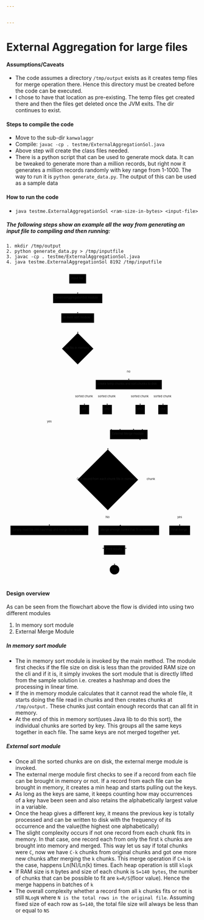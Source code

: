 ```yaml
---


---
```


<h1 id="external-aggregation-for-large-files">External Aggregation for large files</h1>
<h4 id="assumptionscaveats">Assumptions/Caveats</h4>
<ul>
<li>The code assumes a directory <code>/tmp/output</code> exists as it creates temp files for merge operation there. Hence this directory must be created before the code can be executed.</li>
<li>I chose to have that location as pre-existing. The temp files get created there and then the files get deleted once the JVM exits. The dir continues to exist.</li>
</ul>
<h4 id="steps-to-compile-the-code">Steps to compile the code</h4>
<ul>
<li>Move to the sub-dir <code>kanwalaggr</code></li>
<li>Compile: <code>javac -cp . testme/ExternalAggregationSol.java</code></li>
<li>Above step will create the class files needed.</li>
<li>There is a python script that can be used to generate mock data. It can be tweaked to generate more than a million records, but right now it generates a million records randomly with key range from 1-1000. The way to run it is <code>python generate_data.py</code>. The output of this can be used as a sample data</li>
</ul>
<h4 id="how-to-run-the-code">How to run the code</h4>
<ul>
<li><code>java testme.ExternalAggregationSol &lt;ram-size-in-bytes&gt; &lt;input-file&gt;</code></li>
</ul>
<h5 id="the-following-steps-show-an-example-all-the-way-from-generating-an-input-file-to-compiling-and-then-running">The following steps show an example all the way from generating an input file to compiling and then running:</h5>
<pre><code>1. mkdir /tmp/output
2. python generate_data.py &gt; /tmp/inputfile
3. javac -cp . testme/ExternalAggregationSol.java
4. java testme.ExternalAggregationSol 8192 /tmp/inputfile
</code></pre>
<div class="mermaid"><svg xmlns="http://www.w3.org/2000/svg" id="mermaid-svg-7n1FwzpYe7o5q1PC" height="100%" viewBox="0 0 939.421875 1529.3843688964844" style="max-width:939.421875px;"><g><g class="output"><g class="clusters"></g><g class="edgePaths"><g class="edgePath" style="opacity: 1;"><path class="path" d="M349.15234375,66L349.15234375,91L349.15234375,116" marker-end="url(#arrowhead68045)" style="fill:none"></path><defs><marker id="arrowhead68045" viewBox="0 0 10 10" refX="9" refY="5" markerUnits="strokeWidth" markerWidth="8" markerHeight="6" orient="auto"><path d="M 0 0 L 10 5 L 0 10 z" class="arrowheadPath" style="stroke-width: 1; stroke-dasharray: 1, 0;"></path></marker></defs></g><g class="edgePath" style="opacity: 1;"><path class="path" d="M349.15234375,162L349.15234375,187L349.15234375,212" marker-end="url(#arrowhead68046)" style="fill:none"></path><defs><marker id="arrowhead68046" viewBox="0 0 10 10" refX="9" refY="5" markerUnits="strokeWidth" markerWidth="8" markerHeight="6" orient="auto"><path d="M 0 0 L 10 5 L 0 10 z" class="arrowheadPath" style="stroke-width: 1; stroke-dasharray: 1, 0;"></path></marker></defs></g><g class="edgePath" style="opacity: 1;"><path class="path" d="M349.15234375,258L349.15234375,283L349.65234375,308.5" marker-end="url(#arrowhead68047)" style="fill:none"></path><defs><marker id="arrowhead68047" viewBox="0 0 10 10" refX="9" refY="5" markerUnits="strokeWidth" markerWidth="8" markerHeight="6" orient="auto"><path d="M 0 0 L 10 5 L 0 10 z" class="arrowheadPath" style="stroke-width: 1; stroke-dasharray: 1, 0;"></path></marker></defs></g><g class="edgePath" style="opacity: 1;"><path class="path" d="M307.6045740428535,420.2022302928535L210.4609375,499.75L210.4609375,560.75L210.4609375,621.75L210.4609375,682.75L210.4609375,743.75L210.4609375,804.75L210.4609375,852.75L210.4609375,1026.1687469482422L210.4609375,1212.5874938964844L210.4609375,1250.5874938964844" marker-end="url(#arrowhead68048)" style="fill:none"></path><defs><marker id="arrowhead68048" viewBox="0 0 10 10" refX="9" refY="5" markerUnits="strokeWidth" markerWidth="8" markerHeight="6" orient="auto"><path d="M 0 0 L 10 5 L 0 10 z" class="arrowheadPath" style="stroke-width: 1; stroke-dasharray: 1, 0;"></path></marker></defs></g><g class="edgePath" style="opacity: 1;"><path class="path" d="M210.4609375,1296.5874938964844L210.4609375,1321.5874938964844L477.56640625,1361.765628574723" marker-end="url(#arrowhead68049)" style="fill:none"></path><defs><marker id="arrowhead68049" viewBox="0 0 10 10" refX="9" refY="5" markerUnits="strokeWidth" markerWidth="8" markerHeight="6" orient="auto"><path d="M 0 0 L 10 5 L 0 10 z" class="arrowheadPath" style="stroke-width: 1; stroke-dasharray: 1, 0;"></path></marker></defs></g><g class="edgePath" style="opacity: 1;"><path class="path" d="M529.56640625,1392.5874938964844L529.56640625,1417.5874938964844L529.56640625,1442.5874938964844" marker-end="url(#arrowhead68050)" style="fill:none"></path><defs><marker id="arrowhead68050" viewBox="0 0 10 10" refX="9" refY="5" markerUnits="strokeWidth" markerWidth="8" markerHeight="6" orient="auto"><path d="M 0 0 L 10 5 L 0 10 z" class="arrowheadPath" style="stroke-width: 1; stroke-dasharray: 1, 0;"></path></marker></defs></g><g class="edgePath" style="opacity: 1;"><path class="path" d="M402.3423570687843,409.5599866812157L599.421875,499.75L599.421875,537.75" marker-end="url(#arrowhead68051)" style="fill:none"></path><defs><marker id="arrowhead68051" viewBox="0 0 10 10" refX="9" refY="5" markerUnits="strokeWidth" markerWidth="8" markerHeight="6" orient="auto"><path d="M 0 0 L 10 5 L 0 10 z" class="arrowheadPath" style="stroke-width: 1; stroke-dasharray: 1, 0;"></path></marker></defs></g><g class="edgePath" style="opacity: 1;"><path class="path" d="M517.4608094262295,583.75L382.046875,621.75L382.046875,659.75" marker-end="url(#arrowhead68052)" style="fill:none"></path><defs><marker id="arrowhead68052" viewBox="0 0 10 10" refX="9" refY="5" markerUnits="strokeWidth" markerWidth="8" markerHeight="6" orient="auto"><path d="M 0 0 L 10 5 L 0 10 z" class="arrowheadPath" style="stroke-width: 1; stroke-dasharray: 1, 0;"></path></marker></defs></g><g class="edgePath" style="opacity: 1;"><path class="path" d="M559.53125,583.75L493.625,621.75L493.625,659.75" marker-end="url(#arrowhead68053)" style="fill:none"></path><defs><marker id="arrowhead68053" viewBox="0 0 10 10" refX="9" refY="5" markerUnits="strokeWidth" markerWidth="8" markerHeight="6" orient="auto"><path d="M 0 0 L 10 5 L 0 10 z" class="arrowheadPath" style="stroke-width: 1; stroke-dasharray: 1, 0;"></path></marker></defs></g><g class="edgePath" style="opacity: 1;"><path class="path" d="M620.4570952868852,583.75L655.2109375,621.75L655.2109375,659.75" marker-end="url(#arrowhead68054)" style="fill:none"></path><defs><marker id="arrowhead68054" viewBox="0 0 10 10" refX="9" refY="5" markerUnits="strokeWidth" markerWidth="8" markerHeight="6" orient="auto"><path d="M 0 0 L 10 5 L 0 10 z" class="arrowheadPath" style="stroke-width: 1; stroke-dasharray: 1, 0;"></path></marker></defs></g><g class="edgePath" style="opacity: 1;"><path class="path" d="M662.5275358606557,583.75L766.7890625,621.75L766.7890625,659.75" marker-end="url(#arrowhead68055)" style="fill:none"></path><defs><marker id="arrowhead68055" viewBox="0 0 10 10" refX="9" refY="5" markerUnits="strokeWidth" markerWidth="8" markerHeight="6" orient="auto"><path d="M 0 0 L 10 5 L 0 10 z" class="arrowheadPath" style="stroke-width: 1; stroke-dasharray: 1, 0;"></path></marker></defs></g><g class="edgePath" style="opacity: 1;"><path class="path" d="M382.046875,705.75L382.046875,743.75L517.4608094262295,781.75" marker-end="url(#arrowhead68056)" style="fill:none"></path><defs><marker id="arrowhead68056" viewBox="0 0 10 10" refX="9" refY="5" markerUnits="strokeWidth" markerWidth="8" markerHeight="6" orient="auto"><path d="M 0 0 L 10 5 L 0 10 z" class="arrowheadPath" style="stroke-width: 1; stroke-dasharray: 1, 0;"></path></marker></defs></g><g class="edgePath" style="opacity: 1;"><path class="path" d="M493.625,705.75L493.625,743.75L559.53125,781.75" marker-end="url(#arrowhead68057)" style="fill:none"></path><defs><marker id="arrowhead68057" viewBox="0 0 10 10" refX="9" refY="5" markerUnits="strokeWidth" markerWidth="8" markerHeight="6" orient="auto"><path d="M 0 0 L 10 5 L 0 10 z" class="arrowheadPath" style="stroke-width: 1; stroke-dasharray: 1, 0;"></path></marker></defs></g><g class="edgePath" style="opacity: 1;"><path class="path" d="M655.2109375,705.75L655.2109375,743.75L620.4570952868852,781.75" marker-end="url(#arrowhead68058)" style="fill:none"></path><defs><marker id="arrowhead68058" viewBox="0 0 10 10" refX="9" refY="5" markerUnits="strokeWidth" markerWidth="8" markerHeight="6" orient="auto"><path d="M 0 0 L 10 5 L 0 10 z" class="arrowheadPath" style="stroke-width: 1; stroke-dasharray: 1, 0;"></path></marker></defs></g><g class="edgePath" style="opacity: 1;"><path class="path" d="M766.7890625,705.75L766.7890625,743.75L662.5275358606557,781.75" marker-end="url(#arrowhead68059)" style="fill:none"></path><defs><marker id="arrowhead68059" viewBox="0 0 10 10" refX="9" refY="5" markerUnits="strokeWidth" markerWidth="8" markerHeight="6" orient="auto"><path d="M 0 0 L 10 5 L 0 10 z" class="arrowheadPath" style="stroke-width: 1; stroke-dasharray: 1, 0;"></path></marker></defs></g><g class="edgePath" style="opacity: 1;"><path class="path" d="M550.1773918469747,827.75L496.6507797241211,852.75L497.15077972412104,878.2500030517581" marker-end="url(#arrowhead68060)" style="fill:none"></path><defs><marker id="arrowhead68060" viewBox="0 0 10 10" refX="9" refY="5" markerUnits="strokeWidth" markerWidth="8" markerHeight="6" orient="auto"><path d="M 0 0 L 10 5 L 0 10 z" class="arrowheadPath" style="stroke-width: 1; stroke-dasharray: 1, 0;"></path></marker></defs></g><g class="edgePath" style="opacity: 1;"><path class="path" d="M497.15077972412104,1175.087496948242L496.6507797241211,1212.5874938964844L560.6721177648326,1250.5874938964844" marker-end="url(#arrowhead68061)" style="fill:none"></path><defs><marker id="arrowhead68061" viewBox="0 0 10 10" refX="9" refY="5" markerUnits="strokeWidth" markerWidth="8" markerHeight="6" orient="auto"><path d="M 0 0 L 10 5 L 0 10 z" class="arrowheadPath" style="stroke-width: 1; stroke-dasharray: 1, 0;"></path></marker></defs></g><g class="edgePath" style="opacity: 1;"><path class="path" d="M640.4348104508197,1250.5874938964844L708.1953125,1212.5874938964844L708.1953125,1026.1687469482422L708.1953125,852.75L651.54248046875,827.75" marker-end="url(#arrowhead68062)" style="fill:none"></path><defs><marker id="arrowhead68062" viewBox="0 0 10 10" refX="9" refY="5" markerUnits="strokeWidth" markerWidth="8" markerHeight="6" orient="auto"><path d="M 0 0 L 10 5 L 0 10 z" class="arrowheadPath" style="stroke-width: 1; stroke-dasharray: 1, 0;"></path></marker></defs></g><g class="edgePath" style="opacity: 1;"><path class="path" d="M594.1839652091136,1078.0543175667656L848.671875,1212.5874938964844L848.671875,1250.5874938964844" marker-end="url(#arrowhead68063)" style="fill:none"></path><defs><marker id="arrowhead68063" viewBox="0 0 10 10" refX="9" refY="5" markerUnits="strokeWidth" markerWidth="8" markerHeight="6" orient="auto"><path d="M 0 0 L 10 5 L 0 10 z" class="arrowheadPath" style="stroke-width: 1; stroke-dasharray: 1, 0;"></path></marker></defs></g><g class="edgePath" style="opacity: 1;"><path class="path" d="M848.671875,1296.5874938964844L848.671875,1321.5874938964844L581.56640625,1361.765628574723" marker-end="url(#arrowhead68064)" style="fill:none"></path><defs><marker id="arrowhead68064" viewBox="0 0 10 10" refX="9" refY="5" markerUnits="strokeWidth" markerWidth="8" markerHeight="6" orient="auto"><path d="M 0 0 L 10 5 L 0 10 z" class="arrowheadPath" style="stroke-width: 1; stroke-dasharray: 1, 0;"></path></marker></defs></g></g><g class="edgeLabels"><g class="edgeLabel" style="opacity: 1;" transform=""><g transform="translate(0,0)" class="label"><foreignObject width="0" height="0"><div xmlns="http://www.w3.org/1999/xhtml" style="display: inline-block; white-space: nowrap;"><span class="edgeLabel"></span></div></foreignObject></g></g><g class="edgeLabel" style="opacity: 1;" transform=""><g transform="translate(0,0)" class="label"><foreignObject width="0" height="0"><div xmlns="http://www.w3.org/1999/xhtml" style="display: inline-block; white-space: nowrap;"><span class="edgeLabel"></span></div></foreignObject></g></g><g class="edgeLabel" style="opacity: 1;" transform=""><g transform="translate(0,0)" class="label"><foreignObject width="0" height="0"><div xmlns="http://www.w3.org/1999/xhtml" style="display: inline-block; white-space: nowrap;"><span class="edgeLabel"></span></div></foreignObject></g></g><g class="edgeLabel" style="opacity: 1;" transform="translate(210.4609375,743.75)"><g transform="translate(-11.703125,-13)" class="label"><foreignObject width="23.40625" height="26"><div xmlns="http://www.w3.org/1999/xhtml" style="display: inline-block; white-space: nowrap;"><span class="edgeLabel">yes</span></div></foreignObject></g></g><g class="edgeLabel" style="opacity: 1;" transform=""><g transform="translate(0,0)" class="label"><foreignObject width="0" height="0"><div xmlns="http://www.w3.org/1999/xhtml" style="display: inline-block; white-space: nowrap;"><span class="edgeLabel"></span></div></foreignObject></g></g><g class="edgeLabel" style="opacity: 1;" transform=""><g transform="translate(0,0)" class="label"><foreignObject width="0" height="0"><div xmlns="http://www.w3.org/1999/xhtml" style="display: inline-block; white-space: nowrap;"><span class="edgeLabel"></span></div></foreignObject></g></g><g class="edgeLabel" style="opacity: 1;" transform="translate(599.421875,499.75)"><g transform="translate(-9,-13)" class="label"><foreignObject width="18" height="26"><div xmlns="http://www.w3.org/1999/xhtml" style="display: inline-block; white-space: nowrap;"><span class="edgeLabel">no</span></div></foreignObject></g></g><g class="edgeLabel" style="opacity: 1;" transform="translate(382.046875,621.75)"><g transform="translate(-45.7890625,-13)" class="label"><foreignObject width="91.578125" height="26"><div xmlns="http://www.w3.org/1999/xhtml" style="display: inline-block; white-space: nowrap;"><span class="edgeLabel">sorted chunk</span></div></foreignObject></g></g><g class="edgeLabel" style="opacity: 1;" transform="translate(493.625,621.75)"><g transform="translate(-45.7890625,-13)" class="label"><foreignObject width="91.578125" height="26"><div xmlns="http://www.w3.org/1999/xhtml" style="display: inline-block; white-space: nowrap;"><span class="edgeLabel">sorted chunk</span></div></foreignObject></g></g><g class="edgeLabel" style="opacity: 1;" transform="translate(655.2109375,621.75)"><g transform="translate(-45.7890625,-13)" class="label"><foreignObject width="91.578125" height="26"><div xmlns="http://www.w3.org/1999/xhtml" style="display: inline-block; white-space: nowrap;"><span class="edgeLabel">sorted chunk</span></div></foreignObject></g></g><g class="edgeLabel" style="opacity: 1;" transform="translate(766.7890625,621.75)"><g transform="translate(-45.7890625,-13)" class="label"><foreignObject width="91.578125" height="26"><div xmlns="http://www.w3.org/1999/xhtml" style="display: inline-block; white-space: nowrap;"><span class="edgeLabel">sorted chunk</span></div></foreignObject></g></g><g class="edgeLabel" style="opacity: 1;" transform=""><g transform="translate(0,0)" class="label"><foreignObject width="0" height="0"><div xmlns="http://www.w3.org/1999/xhtml" style="display: inline-block; white-space: nowrap;"><span class="edgeLabel"></span></div></foreignObject></g></g><g class="edgeLabel" style="opacity: 1;" transform=""><g transform="translate(0,0)" class="label"><foreignObject width="0" height="0"><div xmlns="http://www.w3.org/1999/xhtml" style="display: inline-block; white-space: nowrap;"><span class="edgeLabel"></span></div></foreignObject></g></g><g class="edgeLabel" style="opacity: 1;" transform=""><g transform="translate(0,0)" class="label"><foreignObject width="0" height="0"><div xmlns="http://www.w3.org/1999/xhtml" style="display: inline-block; white-space: nowrap;"><span class="edgeLabel"></span></div></foreignObject></g></g><g class="edgeLabel" style="opacity: 1;" transform=""><g transform="translate(0,0)" class="label"><foreignObject width="0" height="0"><div xmlns="http://www.w3.org/1999/xhtml" style="display: inline-block; white-space: nowrap;"><span class="edgeLabel"></span></div></foreignObject></g></g><g class="edgeLabel" style="opacity: 1;" transform=""><g transform="translate(0,0)" class="label"><foreignObject width="0" height="0"><div xmlns="http://www.w3.org/1999/xhtml" style="display: inline-block; white-space: nowrap;"><span class="edgeLabel"></span></div></foreignObject></g></g><g class="edgeLabel" style="opacity: 1;" transform="translate(496.6507797241211,1212.5874938964844)"><g transform="translate(-10.5234375,-13)" class="label"><foreignObject width="21.046875" height="26"><div xmlns="http://www.w3.org/1999/xhtml" style="display: inline-block; white-space: nowrap;"><span class="edgeLabel">No</span></div></foreignObject></g></g><g class="edgeLabel" style="opacity: 1;" transform="translate(708.1953125,1026.1687469482422)"><g transform="translate(-21.2734375,-13)" class="label"><foreignObject width="42.546875" height="26"><div xmlns="http://www.w3.org/1999/xhtml" style="display: inline-block; white-space: nowrap;"><span class="edgeLabel">chunk</span></div></foreignObject></g></g><g class="edgeLabel" style="opacity: 1;" transform="translate(848.671875,1212.5874938964844)"><g transform="translate(-11.703125,-13)" class="label"><foreignObject width="23.40625" height="26"><div xmlns="http://www.w3.org/1999/xhtml" style="display: inline-block; white-space: nowrap;"><span class="edgeLabel">yes</span></div></foreignObject></g></g><g class="edgeLabel" style="opacity: 1;" transform=""><g transform="translate(0,0)" class="label"><foreignObject width="0" height="0"><div xmlns="http://www.w3.org/1999/xhtml" style="display: inline-block; white-space: nowrap;"><span class="edgeLabel"></span></div></foreignObject></g></g></g><g class="nodes"><g class="node" style="opacity: 1;" id="A" transform="translate(349.15234375,43)"><rect rx="0" ry="0" x="-41.203125" y="-23" width="82.40625" height="46"></rect><g class="label" transform="translate(0,0)"><g transform="translate(-31.203125,-13)"><foreignObject width="62.40625" height="26"><div xmlns="http://www.w3.org/1999/xhtml" style="display: inline-block; white-space: nowrap;">Input file</div></foreignObject></g></g></g><g class="node" style="opacity: 1;" id="B" transform="translate(349.15234375,139)"><rect rx="0" ry="0" x="-120.5390625" y="-23" width="241.078125" height="46"></rect><g class="label" transform="translate(0,0)"><g transform="translate(-110.5390625,-13)"><foreignObject width="221.078125" height="26"><div xmlns="http://www.w3.org/1999/xhtml" style="display: inline-block; white-space: nowrap;">ExternalAggregationSol module</div></foreignObject></g></g></g><g class="node" style="opacity: 1;" id="I" transform="translate(349.15234375,235)"><rect rx="0" ry="0" x="-80.125" y="-23" width="160.25" height="46"></rect><g class="label" transform="translate(0,0)"><g transform="translate(-70.125,-13)"><foreignObject width="140.25" height="26"><div xmlns="http://www.w3.org/1999/xhtml" style="display: inline-block; white-space: nowrap;">In mem sort module</div></foreignObject></g></g></g><g class="node" style="opacity: 1;" id="C" transform="translate(349.15234375,384.875)"><polygon points="76.875,0 153.75,-76.875 76.875,-153.75 0,-76.875" rx="5" ry="5" transform="translate(-76.875,76.875)"></polygon><g class="label" transform="translate(0,0)"><g transform="translate(-63.09375,-13)"><foreignObject width="126.1875" height="26"><div xmlns="http://www.w3.org/1999/xhtml" style="display: inline-block; white-space: nowrap;">file fits in memory</div></foreignObject></g></g></g><g class="node" style="opacity: 1;" id="D" transform="translate(210.4609375,1273.5874938964844)"><rect rx="0" ry="0" x="-190.4609375" y="-23" width="380.921875" height="46"></rect><g class="label" transform="translate(0,0)"><g transform="translate(-180.4609375,-13)"><foreignObject width="360.921875" height="26"><div xmlns="http://www.w3.org/1999/xhtml" style="display: inline-block; white-space: nowrap;">Simply read file into hashmap and merge the results</div></foreignObject></g></g></g><g class="node" style="opacity: 1;" id="F" transform="translate(529.56640625,1369.5874938964844)"><rect rx="0" ry="0" x="-52" y="-23" width="104" height="46"></rect><g class="label" transform="translate(0,0)"><g transform="translate(-42,-13)"><foreignObject width="84" height="26"><div xmlns="http://www.w3.org/1999/xhtml" style="display: inline-block; white-space: nowrap;">Print results</div></foreignObject></g></g></g><g class="node" style="opacity: 1;" id="G" transform="translate(529.56640625,1465.9859313964844)"><circle x="-23.3984375" y="-23" r="23.3984375"></circle><g class="label" transform="translate(0,0)"><g transform="translate(-13.3984375,-13)"><foreignObject width="26.796875" height="26"><div xmlns="http://www.w3.org/1999/xhtml" style="display: inline-block; white-space: nowrap;">Exit</div></foreignObject></g></g></g><g class="node" style="opacity: 1;" id="E" transform="translate(599.421875,560.75)"><rect rx="0" ry="0" x="-161.796875" y="-23" width="323.59375" height="46"></rect><g class="label" transform="translate(0,0)"><g transform="translate(-151.796875,-13)"><foreignObject width="303.59375" height="26"><div xmlns="http://www.w3.org/1999/xhtml" style="display: inline-block; white-space: nowrap;">create temp chunks and sort chunks to disk</div></foreignObject></g></g></g><g class="node" style="opacity: 1;" id="ch1" transform="translate(382.046875,682.75)"><rect rx="0" ry="0" x="-22.9296875" y="-23" width="45.859375" height="46"></rect><g class="label" transform="translate(0,0)"><g transform="translate(-12.9296875,-13)"><foreignObject width="25.859375" height="26"><div xmlns="http://www.w3.org/1999/xhtml" style="display: inline-block; white-space: nowrap;">ch1</div></foreignObject></g></g></g><g class="node" style="opacity: 1;" id="ch2" transform="translate(493.625,682.75)"><rect rx="0" ry="0" x="-22.9296875" y="-23" width="45.859375" height="46"></rect><g class="label" transform="translate(0,0)"><g transform="translate(-12.9296875,-13)"><foreignObject width="25.859375" height="26"><div xmlns="http://www.w3.org/1999/xhtml" style="display: inline-block; white-space: nowrap;">ch2</div></foreignObject></g></g></g><g class="node" style="opacity: 1;" id="ch3" transform="translate(655.2109375,682.75)"><rect rx="0" ry="0" x="-22.9296875" y="-23" width="45.859375" height="46"></rect><g class="label" transform="translate(0,0)"><g transform="translate(-12.9296875,-13)"><foreignObject width="25.859375" height="26"><div xmlns="http://www.w3.org/1999/xhtml" style="display: inline-block; white-space: nowrap;">ch3</div></foreignObject></g></g></g><g class="node" style="opacity: 1;" id="ch4" transform="translate(766.7890625,682.75)"><rect rx="0" ry="0" x="-22.9296875" y="-23" width="45.859375" height="46"></rect><g class="label" transform="translate(0,0)"><g transform="translate(-12.9296875,-13)"><foreignObject width="25.859375" height="26"><div xmlns="http://www.w3.org/1999/xhtml" style="display: inline-block; white-space: nowrap;">ch4</div></foreignObject></g></g></g><g class="node" style="opacity: 1;" id="M" transform="translate(599.421875,804.75)"><rect rx="0" ry="0" x="-91.8515625" y="-23" width="183.703125" height="46"></rect><g class="label" transform="translate(0,0)"><g transform="translate(-81.8515625,-13)"><foreignObject width="163.703125" height="26"><div xmlns="http://www.w3.org/1999/xhtml" style="display: inline-block; white-space: nowrap;">External Merge module</div></foreignObject></g></g></g><g class="node" style="opacity: 1;" id="InMemChunks" transform="translate(496.6507797241211,1026.1687469482422)"><polygon points="148.41875000000002,0 296.83750000000003,-148.41875000000002 148.41875000000002,-296.83750000000003 0,-148.41875000000002" rx="5" ry="5" transform="translate(-148.41875000000002,148.41875000000002)"></polygon><g class="label" transform="translate(0,0)"><g transform="translate(-152.5234375,-13)"><foreignObject width="305.046875" height="26"><div xmlns="http://www.w3.org/1999/xhtml" style="display: inline-block; white-space: nowrap;">One record from each chunk fits in memory</div></foreignObject></g></g></g><g class="node" style="opacity: 1;" id="IM" transform="translate(599.421875,1273.5874938964844)"><rect rx="0" ry="0" x="-148.5" y="-23" width="297" height="46"></rect><g class="label" transform="translate(0,0)"><g transform="translate(-138.5,-13)"><foreignObject width="277" height="26"><div xmlns="http://www.w3.org/1999/xhtml" style="display: inline-block; white-space: nowrap;">Merge enough cunks that fit in memory</div></foreignObject></g></g></g><g class="node" style="opacity: 1;" id="FM" transform="translate(848.671875,1273.5874938964844)"><rect rx="0" ry="0" x="-50.75" y="-23" width="101.5" height="46"></rect><g class="label" transform="translate(0,0)"><g transform="translate(-40.75,-13)"><foreignObject width="81.5" height="26"><div xmlns="http://www.w3.org/1999/xhtml" style="display: inline-block; white-space: nowrap;">Final merge</div></foreignObject></g></g></g></g></g></g></svg></div>
<h4 id="design-overview">Design overview</h4>
<p>As can be seen from the flowchart above the flow is divided into using two different modules</p>
<ol>
<li>In memory sort module</li>
<li>External Merge Module</li>
</ol>
<h5 id="in-memory-sort-module">In memory sort module</h5>
<ul>
<li>The in memory sort module is invoked by the main method. The module first checks if the file size on disk is less than the provided RAM size on the cli and if it is, it simply invokes the sort module that is directly lifted from the sample solution i.e. creates a hashmap and does the processing in linear time.</li>
<li>If the in memory module  calculates that it cannot read the whole file, it starts doing the file read in chunks and then creates chunks at <code>/tmp/output.</code> These chunks just contain enough records that can all fit in memory.</li>
<li>At the end of this in memory sort(uses Java lib to do this sort), the individual chunks are sorted by key. This groups all the  same keys together in each file. The same keys are not merged together yet.</li>
</ul>
<h5 id="external-sort-module">External sort module</h5>
<ul>
<li>Once all the sorted chunks are on disk, the external merge module is invoked.</li>
<li>The external merge module first checks to see if a record from each file can be brought in memory or not. If a record from each file can be brought in memory, it creates a min heap and starts pulling out the keys.</li>
<li>As long as the keys are same, it keeps counting how may occurrences of a key have been seen and also retains the alphabetically largest value in a variable.</li>
<li>Once the heap gives a different key, it means the previous key is totally processed and can be written to disk with the frequency of its occurrence and the value(the highest one alphabetically)</li>
<li>The slight complexity occurs if not one record from each chunk fits in memory. In that case, one  record each from only the first <code>k</code> chunks are brought into memory and merged. This way let us say if total chunks were <code>C</code>, now we have <code>C-k</code> chunks from original chunks and got one more new chunks after merging the <code>k</code> chunks. This merge operation if <code>C&gt;k</code> is the case, happens Ln(N)/Ln(k) times. Each heap operation is still <code>klogk</code></li>
<li>If RAM size is <code>R</code> bytes and size of each chunk is <code>S=140 bytes</code>, the number of chunks that can be possible to fit are <code>k=R/S</code>(floor value). Hence the merge happens in batches of <code>k</code></li>
<li>The overall complexity whether a record from all <code>k</code> chunks fits or not is still <code>NLogN</code> where <code>N is the total rows in the original file</code>. Assuming fixed size of each row as <code>S=140</code>, the total file size will always be less than or equal to <code>NS</code></li>
</ul>

